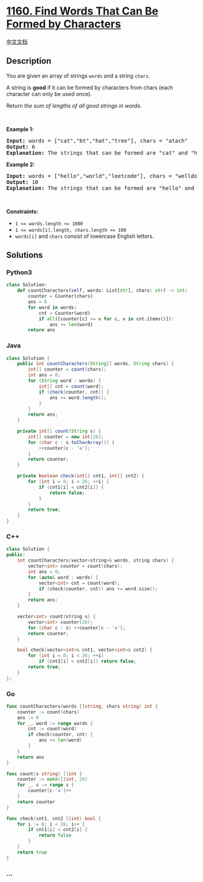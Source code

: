 # [1160. Find Words That Can Be Formed by Characters](https://leetcode.com/problems/find-words-that-can-be-formed-by-characters)

[中文文档](/solution/1100-1199/1160.Find%20Words%20That%20Can%20Be%20Formed%20by%20Characters/README.md)

## Description

<p>You are given an array of strings <code>words</code> and a string <code>chars</code>.</p>

<p>A string is <strong>good</strong> if it can be formed by characters from chars (each character can only be used once).</p>

<p>Return <em>the sum of lengths of all good strings in words</em>.</p>

<p>&nbsp;</p>
<p><strong class="example">Example 1:</strong></p>

<pre>
<strong>Input:</strong> words = [&quot;cat&quot;,&quot;bt&quot;,&quot;hat&quot;,&quot;tree&quot;], chars = &quot;atach&quot;
<strong>Output:</strong> 6
<strong>Explanation:</strong> The strings that can be formed are &quot;cat&quot; and &quot;hat&quot; so the answer is 3 + 3 = 6.
</pre>

<p><strong class="example">Example 2:</strong></p>

<pre>
<strong>Input:</strong> words = [&quot;hello&quot;,&quot;world&quot;,&quot;leetcode&quot;], chars = &quot;welldonehoneyr&quot;
<strong>Output:</strong> 10
<strong>Explanation:</strong> The strings that can be formed are &quot;hello&quot; and &quot;world&quot; so the answer is 5 + 5 = 10.
</pre>

<p>&nbsp;</p>
<p><strong>Constraints:</strong></p>

<ul>
	<li><code>1 &lt;= words.length &lt;= 1000</code></li>
	<li><code>1 &lt;= words[i].length, chars.length &lt;= 100</code></li>
	<li><code>words[i]</code> and <code>chars</code> consist of lowercase English letters.</li>
</ul>

## Solutions

<!-- tabs:start -->

### **Python3**

```python
class Solution:
    def countCharacters(self, words: List[str], chars: str) -> int:
        counter = Counter(chars)
        ans = 0
        for word in words:
            cnt = Counter(word)
            if all([counter[c] >= v for c, v in cnt.items()]):
                ans += len(word)
        return ans
```

### **Java**

```java
class Solution {
    public int countCharacters(String[] words, String chars) {
        int[] counter = count(chars);
        int ans = 0;
        for (String word : words) {
            int[] cnt = count(word);
            if (check(counter, cnt)) {
                ans += word.length();
            }
        }
        return ans;
    }

    private int[] count(String s) {
        int[] counter = new int[26];
        for (char c : s.toCharArray()) {
            ++counter[c - 'a'];
        }
        return counter;
    }

    private boolean check(int[] cnt1, int[] cnt2) {
        for (int i = 0; i < 26; ++i) {
            if (cnt1[i] < cnt2[i]) {
                return false;
            }
        }
        return true;
    }
}
```

### **C++**

```cpp
class Solution {
public:
    int countCharacters(vector<string>& words, string chars) {
        vector<int> counter = count(chars);
        int ans = 0;
        for (auto& word : words) {
            vector<int> cnt = count(word);
            if (check(counter, cnt)) ans += word.size();
        }
        return ans;
    }

    vector<int> count(string s) {
        vector<int> counter(26);
        for (char c : s) ++counter[c - 'a'];
        return counter;
    }

    bool check(vector<int>& cnt1, vector<int>& cnt2) {
        for (int i = 0; i < 26; ++i)
            if (cnt1[i] < cnt2[i]) return false;
        return true;
    }
};
```

### **Go**

```go
func countCharacters(words []string, chars string) int {
	counter := count(chars)
	ans := 0
	for _, word := range words {
		cnt := count(word)
		if check(counter, cnt) {
			ans += len(word)
		}
	}
	return ans
}

func count(s string) []int {
	counter := make([]int, 26)
	for _, c := range s {
		counter[c-'a']++
	}
	return counter
}

func check(cnt1, cnt2 []int) bool {
	for i := 0; i < 26; i++ {
		if cnt1[i] < cnt2[i] {
			return false
		}
	}
	return true
}
```

### **...**

```

```

<!-- tabs:end -->
